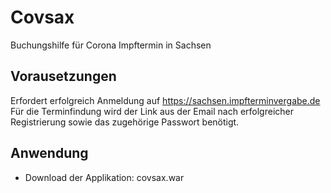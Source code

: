 # Covsax

Buchungshilfe für Corona Impftermin in Sachsen

## Vorausetzungen
Erfordert erfolgreich Anmeldung auf https://sachsen.impfterminvergabe.de
Für die Terminfindung wird der Link aus der Email nach erfolgreicher Registrierung sowie das zugehörige Passwort benötigt.

## Anwendung
- Download der Applikation:  covsax.war 